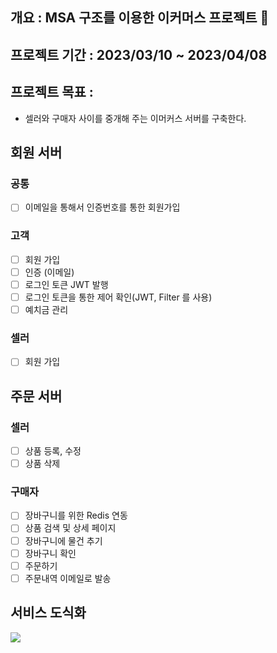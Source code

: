 ## 개요 : MSA 구조를 이용한 이커머스 프로젝트 🧺

## 프로젝트 기간 : 2023/03/10 ~ 2023/04/08

## 프로젝트 목표 : 
   - 셀러와 구매자 사이를 중개해 주는 이머커스 서버를 구축한다.
   
## 회원 서버
### 공통
- [ ] 이메일을 통해서 인증번호를 통한 회원가입

### 고객

- [ ] 회원 가입
- [ ] 인증 (이메일)
- [ ] 로그인 토큰 JWT 발행
- [ ] 로그인 토큰을 통한 제어 확인(JWT, Filter 를 사용)
- [ ] 예치금 관리

### 셀러

- [ ] 회원 가입


## 주문 서버
### 셀러 

- [ ] 상품 등록, 수정
- [ ] 상품 삭제

### 구매자

- [ ] 장바구니를 위한 Redis 연동
- [ ] 상품 검색 및 상세 페이지
- [ ] 장바구니에 물건 추기
- [ ] 장바구니 확인
- [ ] 주문하기
- [ ] 주문내역 이메일로 발송

## 서비스  도식화

![](https://velog.velcdn.com/images/choidongkuen/post/29635f2f-7cb9-4f12-9e3e-ab68d83f78e9/image.jpg)
